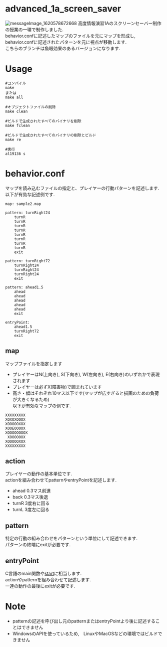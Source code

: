 # advanced_1a_screen_saver
![messageImage_1620578672668](https://user-images.githubusercontent.com/49583698/117580244-142e6c80-b132-11eb-8fed-3fcfe71eed3c.jpg)
高度情報演習1Aのスクリーンセーバー制作の授業の一環で制作しました.  
behavior.confに記述したマップのファイルを元にマップを形成し, behavior.confに記述されたパターンを元に視点が移動します.  
こちらのブランチは魚眼効果のあるバージョンになります.  

# Usage
```
#コンパイル
make
または
make all

#オブジェクトファイルの削除
make clean

#ビルドで生成されたすべてのバイナリを削除
make fclean

#ビルドで生成されたすべてのバイナリの削除とビルド
make re

#実行
al19136 s
```

# behavior.conf
マップを読み込むファイルの指定と、プレイヤーの行動パターンを記述します.  
以下が有効な記述例です.  
```
map: sample2.map

pattern: turnRight24
	turnR
	turnR
	turnR
	turnR
	turnR
	turnR
	turnR
	turnR
	exit

pattern: turnRight72
	turnRight24
	turnRight24
	turnRight24
	exit

pattern: ahead1.5
	ahead
	ahead
	ahead
	ahead
	ahead
	exit

entryPoint:
	ahead1.5
	turnRight72
	exit
```

## map
マップファイルを指定します
  - プレイヤーはN(上向き), S(下向き), W(左向き), E(右向き)のいずれかで表現されます
  - プレイヤーは必ずX(障害物)で囲まれています
  - 高さ・幅はそれぞれ10マス以下です(マップが広すぎると描画のための負荷が大きくなるため)  
以下が有効なマップの例です.
```
XXXXXXXXX
XOXOXOOOX
XOOOOOXOX
XOOEOOOOX
XOOOOOOOOX
 XOOOOOOX
XOOOOOXOX
XXXXXXXXX
```
## action  
プレイヤーの動作の基本単位です.  
actionを組み合わせてpatternやentryPointを記述します.  
- ahead 0.3マス前進
- back 0.3マス後退
- turnR 3度右に回る
- turnL 3度左に回る

## pattern  
特定の行動の組み合わせをパターンという単位にして記述できます.  
パターンの終端にexitが必要です.  

## entryPoint
C言語のmain関数や[start](https://www.atmarkit.co.jp/ait/articles/1703/01/news173_2.html)に相当します.  
actionやpatternを組み合わせて記述します.  
一連の動作の最後にexitが必要です. 

# Note
- patternの記述を呼び出し元のpatternまたはentryPointより後に記述することはできません
- WindowsのAPIを使っているため,　LinuxやMacOSなどの環境ではビルドできません
